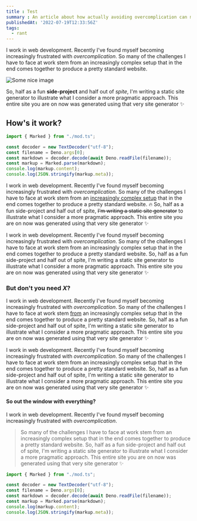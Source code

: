 ```yaml
---
title : Test
summary : An article about how actually avoiding overcomplication can make for better solutions
publishedAt: '2022-07-19T12:33:56Z'
tags: 
  - rant
---
```

I work in web development. Recently I've found myself becoming increasingly frustrated with *overcomplication*. So many of the challenges I have to face at work stem from an increasingly complex setup that in the end comes together to produce a pretty standard website. 

![Some nice image]({{PUBLIC}}/images/test.webp)

So, half as a fun **side-project** and half out of *spite*, I'm writing a static site generator to illustrate what I consider a more pragmatic approach. This entire site you are on now was generated using that very site generator ✨

## How's it work?

```typescript
import { Marked } from "./mod.ts";

const decoder = new TextDecoder("utf-8");
const filename = Deno.args[0];
const markdown = decoder.decode(await Deno.readFile(filename));
const markup = Marked.parse(markdown);
console.log(markup.content);
console.log(JSON.stringify(markup.meta));
```

I work in web development. Recently I've found myself becoming increasingly frustrated with *overcomplication*. So many of the challenges I have to face at work stem from an [increasingly complex setup](https://www.google.dk) that in the end comes together to produce a pretty standard website. :fire: So, half as a fun side-project and half out of spite, ~~I'm writing a static site generator~~ to illustrate what I consider a more pragmatic approach. This entire site you are on now was generated using that very site generator ✨

I work in web development. Recently I've found myself becoming increasingly frustrated with *overcomplication*. So many of the challenges I have to face at work stem from an increasingly complex setup that in the end comes together to produce a pretty standard website. So, half as a fun side-project and half out of spite, I'm writing a static site generator to illustrate what I consider a more pragmatic approach. This entire site you are on now was generated using that very site generator ✨

### But don't you need *X*?
I work in web development. Recently I've found myself becoming increasingly frustrated with *overcomplication*. So many of the challenges I have to face at work stem [from]({{PUBLIC}}/writing-a-static-site-generator-should-be-that-hard.md) an increasingly complex setup that in the end comes together to produce a pretty standard website. So, half as a fun side-project and half out of spite, I'm writing a static site generator to illustrate what I consider a more pragmatic approach. This entire site you are on now was generated using that very site generator ✨

I work in web development. Recently I've found myself becoming increasingly frustrated with *overcomplication*. So many of the challenges I have to face at work stem from an increasingly complex setup that in the end comes together to produce a pretty standard website. So, half as a fun side-project and half out of spite, I'm writing a static site generator to illustrate what I consider a more pragmatic approach. This entire site you are on now was generated using that very site generator ✨

#### So out the window with everything?
I work in web development. Recently I've found myself becoming increasingly frustrated with *overcomplication*. 
> So many of the challenges I have to face at work stem from an increasingly complex setup that in the end comes together to produce a pretty standard website. 
So, half as a fun side-project and half out of spite, I'm writing a static site generator to illustrate what I consider a more pragmatic approach. This entire site you are on now was generated using that very site generator ✨

```typescript
import { Marked } from "./mod.ts";

const decoder = new TextDecoder("utf-8");
const filename = Deno.args[0];
const markdown = decoder.decode(await Deno.readFile(filename));
const markup = Marked.parse(markdown);
console.log(markup.content);
console.log(JSON.stringify(markup.meta));
```
